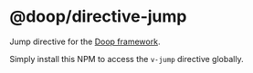@doop/directive-jump
====================
Jump directive for the [Doop framework](https://github.com/MomsFriendlyDevCo/Doop).

Simply install this NPM to access the `v-jump` directive globally.
